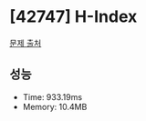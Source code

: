 # [42747] H-Index

[문제 출처](https://school.programmers.co.kr/learn/courses/30/lessons/42747)

## 성능

- Time: 933.19ms
- Memory: 10.4MB
